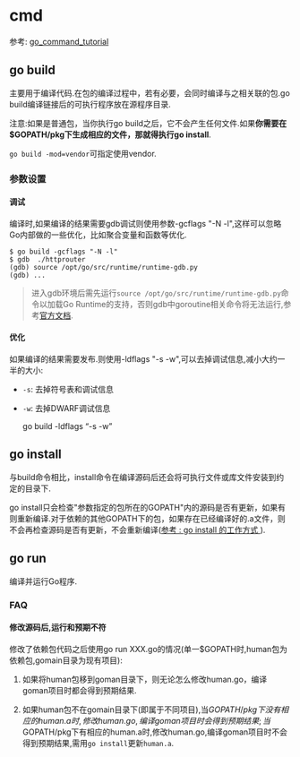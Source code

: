 # cmd

参考: [go_command_tutorial](github.com/hyper0x/go_command_tutorial/blob/master/SUMMARY.md)

## go build

主要用于编译代码.在包的编译过程中，若有必要，会同时编译与之相关联的包.go build编译链接后的可执行程序放在源程序目录.

注意:如果是普通包，当你执行go build之后，它不会产生任何文件.如果**你需要在$GOPATH/pkg下生成相应的文件，那就得执行go install**.

`go build -mod=vendor`可指定使用vendor.

### 参数设置
#### 调试
编译时,如果编译的结果需要gdb调试则使用参数-gcflags "-N -l",这样可以忽略Go内部做的一些优化，比如聚合变量和函数等优化.

    $ go build -gcflags "-N -l"
    $ gdb  ./httprouter
    (gdb) source /opt/go/src/runtime/runtime-gdb.py
    (gdb) ...
>进入gdb环境后需先运行`source /opt/go/src/runtime/runtime-gdb.py`命令以加载Go Runtime的支持，否则gdb中goroutine相关命令将无法运行,参考[官方文档](golang.org/doc/gdb).

#### 优化
如果编译的结果需要发布.则使用-ldflags "-s -w",可以去掉调试信息,减小大约一半的大小:
- `-s`: 去掉符号表和调试信息
- `-w`: 去掉DWARF调试信息


    go build -ldflags “-s -w”

## go install

与build命令相比，install命令在编译源码后还会将可执行文件或库文件安装到约定的目录下.

go install只会检查"参数指定的包所在的GOPATH"内的源码是否有更新，如果有则重新编译.对于依赖的其他GOPATH下的包，如果存在已经编译好的.a文件，则不会再检查源码是否有更新，不会重新编译([参考 : go install 的工作方式 ](http://blog.csdn.net/tiaotiaoyly/article/details/38517103)).

## go run

编译并运行Go程序.

### FAQ

#### 修改源码后,运行和预期不符

修改了依赖包代码之后使用go run XXX.go的情况(单一$GOPATH时,human包为依赖包,gomain目录为现有项目):

1. 如果将human包移到goman目录下，则无论怎么修改human.go，编译goman项目时都会得到预期结果.

1. 如果human包不在gomain目录下(即属于不同项目),当$GOPATH/pkg下没有相应的human.a时,修改human.go,编译goman项目时会得到预期结果;当$GOPATH/pkg下有相应的human.a时,修改human.go,编译goman项目时不会得到预期结果,需用`go install`更新`human.a`.

